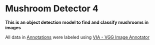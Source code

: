 # Mushroom Detector 4

**This is an object detection model to find and classify mushrooms in images**

All data in [Annotations](Annotations/) were labeled using [VIA - VGG Image Annotator](https://www.robots.ox.ac.uk/~vgg/software/via/via_demo.html)
